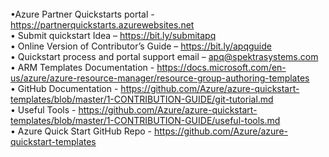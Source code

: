 <br>
&bull;Azure Partner Quickstarts portal - <a href="https://partnerquickstarts.azurewebsites.net">https://partnerquickstarts.azurewebsites.net</a><br>
&bull; Submit quickstart Idea &ndash; <a href="https://bit.ly/submitapq">https://bit.ly/submitapq</a><br>
&bull; Online Version of Contributor&rsquo;s Guide &ndash; <a href="https://bit.ly/apqguide">https://bit.ly/apqguide</a><br>
&bull; Quickstart process and portal support email &ndash; <a href="mailto:quickstartsupport@spektrasystems.com">apq@spektrasystems.com</a><br>
&bull; ARM Templates Documentation - <a href="https://docs.microsoft.com/en-us/azure/azure-resource-manager/resource-group-authoring-templates">https://docs.microsoft.com/en-us/azure/azure-resource-manager/resource-group-authoring-templates</a><br>
&bull; GitHub Documentation - <a href="https://github.com/Azure/azure-quickstart-templates/blob/master/1-CONTRIBUTION-GUIDE/git-tutorial.md">https://github.com/Azure/azure-quickstart-templates/blob/master/1-CONTRIBUTION-GUIDE/git-tutorial.md</a><br>
&bull; Useful Tools -  <a href="https://github.com/Azure/azure-quickstart-templates/blob/master/1-CONTRIBUTION-GUIDE/useful-tools.md">https://github.com/Azure/azure-quickstart-templates/blob/master/1-CONTRIBUTION-GUIDE/useful-tools.md</a><br>
&bull; Azure Quick Start GitHub Repo - <a href="https://github.com/Azure/azure-quickstart-templates">https://github.com/Azure/azure-quickstart-templates</a>
